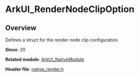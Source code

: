 # ArkUI_RenderNodeClipOption
<!--Kit: ArkUI-->
<!--Subsystem: ArkUI-->
<!--Owner: @xiang-shouxing-->
<!--Designer: @xiang-shouxing-->
<!--Tester: @sally__-->
<!--Adviser: @HelloCrease-->

## Overview

Defines a struct for the render node clip configuration.

**Since**: 20

**Related module**: [ArkUI_NativeModule](capi-arkui-nativemodule.md)

**Header file**: [native_render.h](capi-native-render-h.md)
